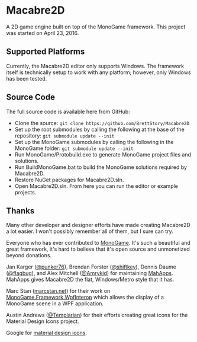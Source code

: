 # Macabre2D

A 2D game engine built on top of the MonoGame framework. This project was started on April 23, 2016.

## Supported Platforms

Currently, the Macabre2D editor only supports Windows. The framework itself is technically setup to work with any platform; however, only Windows has been tested.

## Source Code

The full source code is available here from GitHub:

 * Clone the source: `git clone https://github.com/BrettStory/Macabre2D`
 * Set up the root submodules by calling the following at the base of the repository: `git submodule update --init`
 * Set up the MonoGame submodules by calling the following in the MonoGame folder: `git submodule update --init`
 * Run MonoGame/Protobuild.exe to generate MonoGame project files and solutions.
 * Run BuildMonoGame.bat to build the MonoGame solutions required by Macabre2D.
 * Restore NuGet packages for Macabre2D.sln.
 * Open Macabre2D.sln. From here you can run the editor or example projects.

## Thanks

Many other developer and designer efforts have made creating Macabre2D a lot easier. I won't possibly remember all of them, but I sure can try.

Everyone who has ever contributed to [MonoGame](https://github.com/MonoGame/MonoGame). It's such a beautiful and great framework, it's hard to believe that it's open source and unmonetized beyond donations.

Jan Karger ([@punker76](https://twitter.com/punker76)), Brendan Forster ([@shiftkey](https://twitter.com/shiftkey)), Dennis Daume ([@flagbug](https://twitter.com/flagbug)), and Alex Mitchell ([@Amrykid](https://twitter.com/Amrykid)) for maintaining [MahApps](https://mahapps.com/). MahApps gives Macabre2D the flat, Windows/Metro style that it has.

Marc Stan ([marcstan.net](https://marcstan.net)) for their work on [MonoGame.Framework.WpfInterop](https://github.com/MarcStan/MonoGame.Framework.WpfInterop) which allows the display of a MonoGame scene in a WPF application.

Austin Andrews ([@Templarian](https://twitter.com/Templarian)) for their efforts creating great icons for the Material Design Icons project.

Google for [material design icons](https://github.com/google/material-design-icons).
